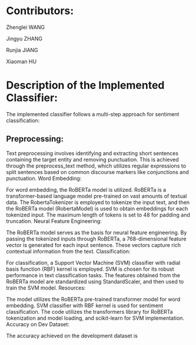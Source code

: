 # Contributors:

Zhenglei WANG

Jingyu ZHANG

Runjia JIANG

Xiaoman HU


# Description of the Implemented Classifier:

The implemented classifier follows a multi-step approach for sentiment classification:

## Preprocessing:

Text preprocessing involves identifying and extracting short sentences containing the target entity and removing punctuation. This is achieved through the preprocess_text method, which utilizes regular expressions to split sentences based on common discourse markers like conjunctions and punctuation.
Word Embedding:

For word embedding, the RoBERTa model is utilized. RoBERTa is a transformer-based language model pre-trained on vast amounts of textual data. The RobertaTokenizer is employed to tokenize the input text, and then the RoBERTa model (RobertaModel) is used to obtain embeddings for each tokenized input. The maximum length of tokens is set to 48 for padding and truncation.
Neural Feature Engineering:

The RoBERTa model serves as the basis for neural feature engineering. By passing the tokenized inputs through RoBERTa, a 768-dimensional feature vector is generated for each input sentence. These vectors capture rich contextual information from the text.
Classification:

For classification, a Support Vector Machine (SVM) classifier with radial basis function (RBF) kernel is employed. SVM is chosen for its robust performance in text classification tasks. The features obtained from the RoBERTa model are standardized using StandardScaler, and then used to train the SVM model.
Resources:

The model utilizes the RoBERTa pre-trained transformer model for word embedding.
SVM classifier with RBF kernel is used for sentiment classification.
The code utilizes the transformers library for RoBERTa tokenization and model loading, and scikit-learn for SVM implementation.
Accuracy on Dev Dataset:

The accuracy achieved on the development dataset is 
